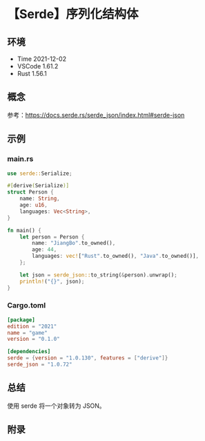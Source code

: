 # 【Serde】序列化结构体

## 环境

- Time 2021-12-02
- VSCode 1.61.2
- Rust 1.56.1

## 概念

参考：<https://docs.serde.rs/serde_json/index.html#serde-json>  

## 示例

### main.rs

```rust
use serde::Serialize;

#[derive(Serialize)]
struct Person {
    name: String,
    age: u16,
    languages: Vec<String>,
}

fn main() {
    let person = Person {
        name: "JiangBo".to_owned(),
        age: 44,
        languages: vec!["Rust".to_owned(), "Java".to_owned()],
    };

    let json = serde_json::to_string(&person).unwrap();
    println!("{}", json);
}
```

### Cargo.toml

```toml
[package]
edition = "2021"
name = "game"
version = "0.1.0"

[dependencies]
serde = {version = "1.0.130", features = ["derive"]}
serde_json = "1.0.72"
```

## 总结

使用 serde 将一个对象转为 JSON。

## 附录
